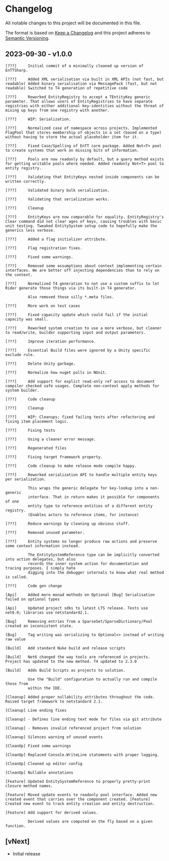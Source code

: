# Changelog
All notable changes to this project will be documented in this file.

The format is based on [Keep a Changelog](http://keepachangelog.com/en/1.0.0/)
and this project adheres to [Semantic Versioning](http://semver.org/spec/v2.0.0.html).

## 2023-09-30 - v1.0.0

    [???]     Initial commit of a minimally cleaned up version of EnTTSharp.

    [???]     Added XML serialisation via built in XML APIs (not fast, but readable) Added binary serialisation via MessagePack (fast, but not readable) Switched to T4 generation of repetitive code

    [???]     Reworked EntityRegistry to accept a TEntityKey generic parameter. That allows users of EntityRegistries to have separate registries with either additional key-identities without the threat of mixing up keys from one registry with another.

    [???]     WIP: Serialization.

    [???]     Normalized case of namespace across projects. Implemented FlagPool that stores membership of objects in a set (based on a type) without having to store the actual placeholder item for it.

    [???]     Fixed Case/Spelling of EnTT core package. Added Not<T> pool to create systems that work on missing bits of information.

    [???]     Pools are now readonly by default, but a query method exists for getting writable pools where needed. Added readonly Not<T> pool to entity registry.

    [???]     Validating that EntityKeys nested inside components can be written correctly.

    [???]     Validated binary bulk serialization.

    [???]     Validating that serialization works.

    [???]     Cleanup

    [???]     EntityKeys are now comparable for equality. EntityRegistry's Clear command did not clear ages of keys, causing troubles with basic unit testing. Tweaked EntitySystem setup code to hopefully make the generics less verbose.

    [???]     Added a flag initializer attribute.

    [???]     Flag registration fixes.

    [???]     Fixed some warnings.

    [???]     Removed some assumptions about context implementing certain interfaces. We are better off injecting dependencies than to rely on the context.

    [???]     Normalized T4 generation to not use a custom suffix to let Rider generate those things via its built-in T4 generator.

              Also removed those silly *.meta files.
              
    [???]     More work on test cases

    [???]     Fixed capacity update which could fail if the initial capacity was small.

    [???]     Reworked system creation to use a more verbose, but cleaner to read/write, builder supporting input and output parameters.

    [???]     Improve iteration performance.

    [???]     Essential Build files were ignored by a Unity specific exclude rule.

    [???]     Delete Unity garbage.

    [???]     Normalize how nuget pulls in NUnit.

    [???]     Add support for explict read-only ref access to document compiler checked safe usages. Complete non-context apply methods for system builder.

    [???]     Code cleanup

    [???]     Cleanup

    [???]     WIP: Cleanups; fixed failing tests after refactoring and fixing item placement logic.

    [???]     Fixing tests

    [???]     Using a cleaner error message.

    [???]     Regenerated files

    [???]     Fixing target framework property.

    [???]     Code cleanup to make release mode compile happy.

    [???]     Reworked serialization API to handle multiple entity keys per serialization.

              This wraps the generic delegate for key-lookup into a non-generic
              interface. That in return makes it possible for components of one
              entity type to reference entities of a different entity registry.
              (Enables actors to reference items, for instance)
              
    [???]     Reduce warnings by cleaning up obvious stuff.

    [???]     Removed unused parameter.

    [???]     Entity systems no longer produce raw actions and preserve some context information instead.

              The EntitySystemReference type can be implicitly converted into action delegates, but also
              records the inner system action for documentation and tracing purposes. I simply hate
              digging into the debugger internals to know what real method is called.
              
    [???]     Code gen change

    [Api]     Added more monad methods on Optional [Bug] Serialisation failed on optional types

    [Api]     Updated project sdks to latest LTS release. Tests use net6.0; libraries use netstandard2.1.

    [Bug]     Removing entries from a SparseSet/SparseDictionary/Pool created an inconsistent state.

    [Bug]     Tag writing was serializing to Optional<> instead of writing raw value

    [Build]   Add standard Nuke build and release scripts

    [Build]   Net6 changed the way tools are referenced in projects. Project has updated to the new method. T4 updated to 2.3.0

    [Build]   Adds Build Scripts as projects to solution.

              Use the "Build" configuration to actually run and compile those from
              within the IDE.
              
    [Cleanup] Added proper nullability attributes throughout the code. Raised target framework to netstandard 2.1.

    [Cleanup] Line ending fixes

    [Cleanup] - Defines line ending text mode for files via git attribute

    [Cleanup] - Removes invalid referenced project from solution

    [Cleanup] Silences warning of unused events

    [CleanUp] Fixed some warnings

    [CleanUp] Replaced Console.WriteLine statements with proper logging.

    [CleanUp] Cleaned up editor config

    [CleanUp] Nullable annotations

    [Feature] Updated EntitySystemReference to properly pretty-print closure method names.

    [Feature] Moved update events to readonly pool interface. Added new created event that carries over the component created. [Feature] Created new event to track entity creation and entity destruction.

    [Feature] Add support for derived values.

              Derived values are computed on the fly based on a given function.
              
## [vNext]
- Initial release
